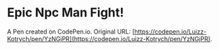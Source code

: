 # Epic Npc Man Fight!

A Pen created on CodePen.io. Original URL: [https://codepen.io/Luizz-Kotrych/pen/YzNGjPR](https://codepen.io/Luizz-Kotrych/pen/YzNGjPR).


